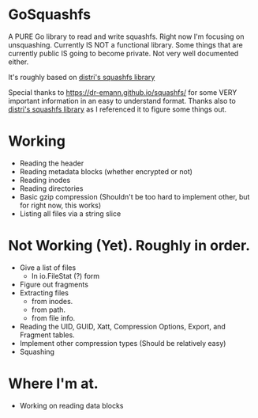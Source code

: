 # GoSquashfs

A PURE Go library to read and write squashfs. Right now I'm focusing on unsquashing.
Currently IS NOT a functional library. Some things that are currently public IS going to become private. Not very well documented either.

It's roughly based on [distri's squashfs library](https://github.com/distr1/distri/tree/master/internal/squashfs)

Special thanks to https://dr-emann.github.io/squashfs/ for some VERY important information in an easy to understand format.
Thanks also to [distri's squashfs library](https://github.com/distr1/distri/tree/master/internal/squashfs) as I referenced it to figure some things out.

# Working

* Reading the header
* Reading metadata blocks (whether encrypted or not)
* Reading inodes
* Reading directories
* Basic gzip compression (Shouldn't be too hard to implement other, but for right now, this works)
* Listing all files via a string slice

# Not Working (Yet). Roughly in order.

* Give a list of files
    * In io.FileStat (?) form
* Figure out fragments
* Extracting files
    * from inodes.
    * from path.
    * from file info.
* Reading the UID, GUID, Xatt, Compression Options, Export, and Fragment tables.
* Implement other compression types (Should be relatively easy)
* Squashing

# Where I'm at.

* Working on reading data blocks